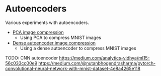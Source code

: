 # Autoencoders

Various experiments with autoencoders.

*   [PCA image compression](https://github.com/stanton119/data-analysis/blob/master/PyTorchStuff/autoencoders/pca.md)
    *   Using PCA to compress MNIST images
*   [Dense autoencoder image compression](https://github.com/stanton119/data-analysis/blob/master/PyTorchStuff/autoencoders/autoencoder.md)
    *   Using a dense autoencoder to compress MNIST images


TODO:
CNN autoencoder
https://medium.com/analytics-vidhya/ml15-56c033cc00e9
https://medium.com/@nutanbhogendrasharma/pytorch-convolutional-neural-network-with-mnist-dataset-4e8a4265e118